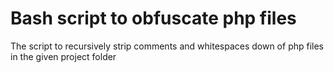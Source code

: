 # Bash script to obfuscate php files

The script to recursively strip comments and whitespaces down of  php files in the given project folder
